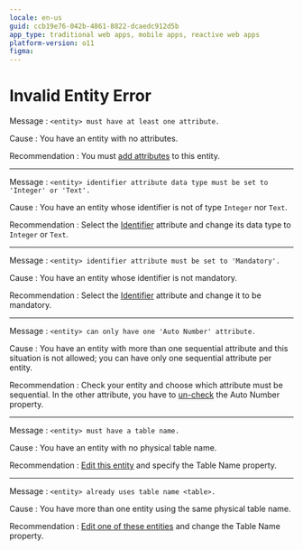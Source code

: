 ```yaml
---
locale: en-us
guid: ccb19e76-042b-4861-8822-dcaedc912d5b
app_type: traditional web apps, mobile apps, reactive web apps
platform-version: o11
figma:
---
```


# Invalid Entity Error

Message
:   `<entity> must have at least one attribute.`

Cause
:   You have an entity with no attributes.

Recommendation
:   You must [add attributes](<../../../integration-with-systems/integration-studio/managing-extensions/entity-attribute.md>) to this entity. 

---

Message
:   `<entity> identifier attribute data type must be set to 'Integer' or 'Text'.`

Cause
:   You have an entity whose identifier is not of type `Integer` nor `Text`.

Recommendation
:   Select the [Identifier](<../../../integration-with-systems/integration-studio/managing-extensions/entity-add.md>) attribute and change its data type to `Integer` or `Text`.

---

Message
:   `<entity> identifier attribute must be set to 'Mandatory'.`

Cause
:   You have an entity whose identifier is not mandatory.

Recommendation
:   Select the [Identifier](<../../../integration-with-systems/integration-studio/managing-extensions/entity-add.md>) attribute and change it to be mandatory.

---

Message
:   `<entity> can only have one 'Auto Number' attribute.`

Cause
:   You have an entity with more than one sequential attribute and this situation is not allowed; you can have only one sequential attribute per entity.

Recommendation
:   Check your entity and choose which attribute must be sequential. In the other attribute, you have to [un-check](<../../../integration-with-systems/integration-studio/managing-extensions/entity-attribute.md>) the Auto Number property. 

---

Message
:   `<entity> must have a table name.`

Cause
:   You have an entity with no physical table name.

Recommendation
:   [Edit this entity](<../../../integration-with-systems/integration-studio/managing-extensions/entity-add.md>) and specify the Table Name property. 

---

Message
:   `<entity> already uses table name <table>.`

Cause
:   You have more than one entity using the same physical table name.

Recommendation
:   [Edit one of these entities](<../../../integration-with-systems/integration-studio/managing-extensions/entity-add.md>) and change the Table Name property. 
